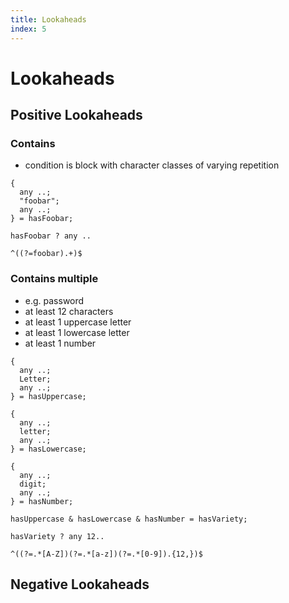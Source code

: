 ```yaml
---
title: Lookaheads
index: 5
---
```

# Lookaheads



## Positive Lookaheads

### Contains

- condition is block with character classes of varying repetition

```
{
  any ..;
  "foobar";
  any ..;
} = hasFoobar;

hasFoobar ? any ..
```

```
^((?=foobar).+)$
```

### Contains multiple

- e.g. password
- at least 12 characters
- at least 1 uppercase letter
- at least 1 lowercase letter
- at least 1 number

```
{
  any ..;
  Letter;
  any ..;
} = hasUppercase;

{
  any ..;
  letter;
  any ..;
} = hasLowercase;

{
  any ..;
  digit;
  any ..;
} = hasNumber;

hasUppercase & hasLowercase & hasNumber = hasVariety;

hasVariety ? any 12..
```

```
^((?=.*[A-Z])(?=.*[a-z])(?=.*[0-9]).{12,})$
```



## Negative Lookaheads

<!-- todo: write some examples -->
